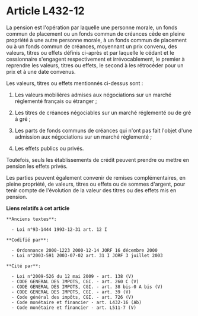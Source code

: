 # Article L432-12

La pension est l'opération par laquelle une personne morale, un fonds commun de placement ou un fonds commun de créances cède
en pleine propriété à une autre personne morale, à un fonds commun de placement ou à un fonds commun de créances, moyennant
un prix convenu, des valeurs, titres ou effets définis ci-après et par laquelle le cédant et le cessionnaire s'engagent
respectivement et irrévocablement, le premier à reprendre les valeurs, titres ou effets, le second à les rétrocéder pour un
prix et à une date convenus.

Les valeurs, titres ou effets mentionnés ci-dessus sont :

1. Les valeurs mobilières admises aux négociations sur un marché réglementé français ou étranger ;

2. Les titres de créances négociables sur un marché réglementé ou de gré à gré ;

3. Les parts de fonds communs de créances qui n'ont pas fait l'objet d'une admission aux négociations sur un marché
réglementé ;

4. Les effets publics ou privés.

Toutefois, seuls les établissements de crédit peuvent prendre ou mettre en pension les effets privés.

Les parties peuvent également convenir de remises complémentaires, en pleine propriété, de valeurs, titres ou effets ou de
sommes d'argent, pour tenir compte de l'évolution de la valeur des titres ou des effets mis en pension.

**Liens relatifs à cet article**

	**Anciens textes**:

	  - Loi n°93-1444 1993-12-31 art. 12 I

	**Codifié par**:

	  - Ordonnance 2000-1223 2000-12-14 JORF 16 décembre 2000
	  - Loi n°2003-591 2003-07-02 art. 31 I JORF 3 juillet 2003

	**Cité par**:

	  - Loi n°2009-526 du 12 mai 2009 - art. 138 (V)
	  - CODE GENERAL DES IMPOTS, CGI. - art. 260 C (V)
	  - CODE GENERAL DES IMPOTS, CGI. - art. 38 bis-0 A bis (V)
	  - CODE GENERAL DES IMPOTS, CGI. - art. 39 (V)
	  - Code général des impôts, CGI. - art. 726 (V)
	  - Code monétaire et financier - art. L432-16 (Ab)
	  - Code monétaire et financier - art. L511-7 (V)
